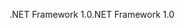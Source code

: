 <span data-ttu-id="f7b53-101">.NET Framework 1.0</span><span class="sxs-lookup"><span data-stu-id="f7b53-101">.NET Framework 1.0</span></span>